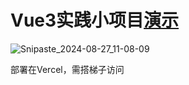 # Vue3实践小项目[演示](https://vue-practice-pi.vercel.app/)

![Snipaste_2024-08-27_11-08-09](https://github.com/user-attachments/assets/67827c13-9051-4ea4-9df8-1d4fd5fbf82d)


部署在Vercel，需搭梯子访问
